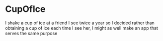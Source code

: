 # CupOfIce
 I shake a cup of ice at a friend I see twice a year so I decided rather than obtaining a cup of ice each time I see her, I might as well make an app that serves the same purpose
